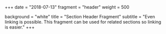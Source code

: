 +++
date = "2018-07-13"
fragment = "header"
weight = 500

background = "white"
title = "Section Header Fragment"
subtitle = "Even linking is possible. This fragment can be used for related sections so linking is easier."
+++
